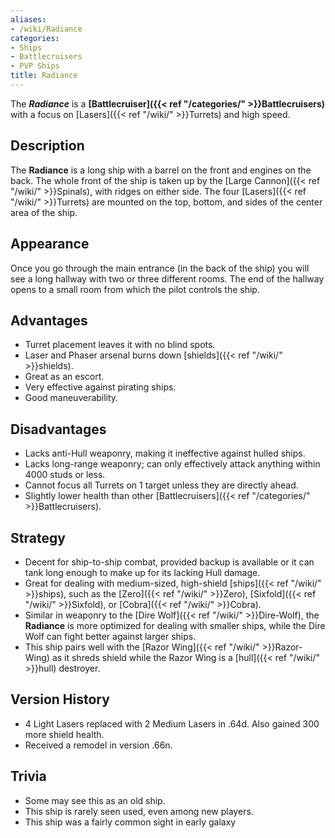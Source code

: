 ```yaml
---
aliases:
- /wiki/Radiance
categories:
- Ships
- Battlecruisers
- PVP Ships
title: Radiance
---
```


The **_Radiance_** is a **[Battlecruiser]({{< ref "/categories/" >}}Battlecruisers)** with a focus on [Lasers]({{< ref "/wiki/" >}}Turrets) and high speed.

## Description

The **Radiance** is a long ship with a barrel on the front and engines on the back. The whole front of the ship is taken up by the [Large Cannon]({{< ref "/wiki/" >}}Spinals), with ridges on either side. The four [Lasers]({{< ref "/wiki/" >}}Turrets) are mounted on the top, bottom, and sides of the center area of the ship.

## Appearance

Once you go through the main entrance (in the back of the ship) you will see a long hallway with two or three different rooms. The end of the hallway opens to a small room from which the pilot controls the ship.

## Advantages

- Turret placement leaves it with no blind spots.
- Laser and Phaser arsenal burns down [shields]({{< ref "/wiki/" >}}shields).
- Great as an escort.
- Very effective against pirating ships.
- Good maneuverability.

## Disadvantages

- Lacks anti-Hull weaponry, making it ineffective against hulled ships.
- Lacks long-range weaponry; can only effectively attack anything within 4000 studs or less.
- Cannot focus all Turrets on 1 target unless they are directly ahead.
- Slightly lower health than other [Battlecruisers]({{< ref "/categories/" >}}Battlecruisers).

## Strategy

- Decent for ship-to-ship combat, provided backup is available or it can tank long enough to make up for its lacking Hull damage.
- Great for dealing with medium-sized, high-shield [ships]({{< ref "/wiki/" >}}ships), such as the [Zero]({{< ref "/wiki/" >}}Zero), [Sixfold]({{< ref "/wiki/" >}}Sixfold), or [Cobra]({{< ref "/wiki/" >}}Cobra).
- Similar in weaponry to the [Dire Wolf]({{< ref "/wiki/" >}}Dire-Wolf), the **Radiance** is more optimized for dealing with smaller ships, while the Dire Wolf can fight better against larger ships.
- This ship pairs well with the [Razor Wing]({{< ref "/wiki/" >}}Razor-Wing) as it shreds shield while the Razor Wing is a [hull]({{< ref "/wiki/" >}}hull) destroyer.

## Version History 

- 4 Light Lasers replaced with 2 Medium Lasers in .64d. Also gained 300 more shield health.
- Received a remodel in version .66n.

## Trivia

- Some may see this as an old ship.
- This ship is rarely seen used, even among new players.
- This ship was a fairly common sight in early galaxy
